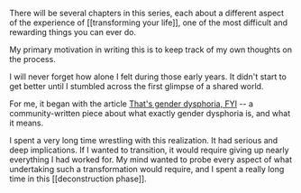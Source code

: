 There will be several chapters in this series, each about a different aspect of the experience of [[transforming your life]], one of the most difficult and rewarding things you can ever do.

My primary motivation in writing this is to keep track of my own thoughts on the process.

I will never forget how alone I felt during those early years. It didn't start to get better until I stumbled across the first glimpse of a shared world.

For me, it began with the article [That's gender dysphoria, FYI](https://genderdysphoria.fyi/) -- a community-written piece about what exactly gender dysphoria is, and what it means.

I spent a very long time wrestling with this realization. It had serious and deep implications. If I wanted to transition, it would require giving up nearly everything I had worked for. My mind wanted to probe every aspect of what undertaking such a transformation would require, and I spent a really long time in this [[deconstruction phase]].
